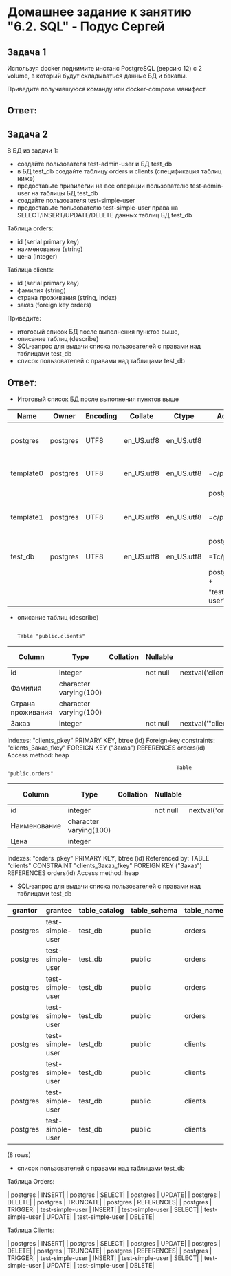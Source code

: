 # Домашнее задание к занятию "6.2. SQL" - Подус Сергей

## Задача 1

Используя docker поднимите инстанс PostgreSQL (версию 12) c 2 volume, 
в который будут складываться данные БД и бэкапы.

Приведите получившуюся команду или docker-compose манифест.

## Ответ: 

## Задача 2

В БД из задачи 1: 
- создайте пользователя test-admin-user и БД test_db
- в БД test_db создайте таблицу orders и clients (спeцификация таблиц ниже)
- предоставьте привилегии на все операции пользователю test-admin-user на таблицы БД test_db
- создайте пользователя test-simple-user  
- предоставьте пользователю test-simple-user права на SELECT/INSERT/UPDATE/DELETE данных таблиц БД test_db

Таблица orders:
- id (serial primary key)
- наименование (string)
- цена (integer)

Таблица clients:
- id (serial primary key)
- фамилия (string)
- страна проживания (string, index)
- заказ (foreign key orders)

Приведите:
- итоговый список БД после выполнения пунктов выше,
- описание таблиц (describe)
- SQL-запрос для выдачи списка пользователей с правами над таблицами test_db
- список пользователей с правами над таблицами test_db

## Ответ:
- Итоговый список БД после выполнения пунктов выше

                                                                     
|   Name    |  Owner  | Encoding  | Collate    |  Ctype     |       Access privileges         |  Size   | Tablespace |                Description                |
|-----------|---------|-----------|------------|------------|---------------------------------|---------|------------|-------------------------------------------|
| postgres  | postgres| UTF8      | en_US.utf8 | en_US.utf8 |                                 | 7977 kB | pg_default | default administrative connection database|
| template0 | postgres| UTF8      | en_US.utf8 | en_US.utf8 | =c/postgres                   + | 7833 kB | pg_default | unmodifiable empty database               |
|           |         |           |            |            | postgres=CTc/postgres           |         |            |                                           |
| template1 | postgres| UTF8      | en_US.utf8 | en_US.utf8 | =c/postgres                   + | 7833 kB | pg_default | default template for new databases        |
|           |         |           |            |            | postgres=CTc/postgres           |         |            |                                           |
| test_db   | postgres| UTF8      | en_US.utf8 | en_US.utf8 | =Tc/postgres                  + | 8105 kB | pg_default |                                           |    
|           |         |           |            |            | postgres=CTc/postgres         + |         |            |                                           |
|           |         |           |            |            | "test-admin-user"=CTc/postgres  |         |            |                                           | 


- описание таблиц (describe)
   
                                                                         Table "public.clients"
|     Column        |          Type          | Collation | Nullable |                 Default                  | Storage  | Stats target | Description |
|-------------------|------------------------|-----------|----------|------------------------------------------|----------|--------------|-------------|
| id                | integer                |           | not null | nextval('clients_id_seq'::regclass)      | plain    |              |             |
| Фамилия           | character varying(100) |           |          |                                          | extended |              |             |
| Страна проживания | character varying(100) |           |          |                                          | extended |              |             |
| Заказ             | integer                |           | not null | nextval('"clients_Заказ_seq"'::regclass) | plain    |              |             |
Indexes:
    "clients_pkey" PRIMARY KEY, btree (id)
Foreign-key constraints:
    "clients_Заказ_fkey" FOREIGN KEY ("Заказ") REFERENCES orders(id)
Access method: heap

                                                           Table "public.orders"
|    Column    |          Type          | Collation | Nullable |              Default               | Storage  | Stats target | Description|
|--------------|------------------------|-----------|----------|------------------------------------|----------|--------------|------------|
| id           | integer                |           | not null | nextval('orders_id_seq'::regclass) | plain    |              |            |
| Наименование | character varying(100) |           |          |                                    | extended |              |            |
| Цена         | integer                |           |          |                                    | plain    |              |            |
Indexes:
    "orders_pkey" PRIMARY KEY, btree (id)
Referenced by:
    TABLE "clients" CONSTRAINT "clients_Заказ_fkey" FOREIGN KEY ("Заказ") REFERENCES orders(id)
Access method: heap

- SQL-запрос для выдачи списка пользователей с правами над таблицами test_db

| grantor  |     grantee      | table_catalog | table_schema | table_name | privilege_type | is_grantable | with_hierarchy|
|----------|------------------|---------------|--------------|------------|----------------|--------------|---------------|
| postgres | test-simple-user | test_db       | public       | orders     | INSERT         | NO           | NO            |
| postgres | test-simple-user | test_db       | public       | orders     | SELECT         | NO           | YES           |
| postgres | test-simple-user | test_db       | public       | orders     | UPDATE         | NO           | NO            |
| postgres | test-simple-user | test_db       | public       | orders     | DELETE         | NO           | NO            |
| postgres | test-simple-user | test_db       | public       | clients    | INSERT         | NO           | NO            |
| postgres | test-simple-user | test_db       | public       | clients    | SELECT         | NO           | YES           |
| postgres | test-simple-user | test_db       | public       | clients    | UPDATE         | NO           | NO            |
| postgres | test-simple-user | test_db       | public       | clients    | DELETE         | NO           | NO            |
(8 rows)

- список пользователей с правами над таблицами test_db

Таблица Orders:

| postgres         | INSERT|
| postgres         | SELECT|
| postgres         | UPDATE|
| postgres         | DELETE|
| postgres         | TRUNCATE|
| postgres         | REFERENCES|
| postgres         | TRIGGER|
| test-simple-user | INSERT|
| test-simple-user | SELECT|
| test-simple-user | UPDATE|
| test-simple-user | DELETE|

Таблица Clients:

| postgres         | INSERT|
| postgres         | SELECT|
| postgres         | UPDATE|
| postgres         | DELETE|
| postgres         | TRUNCATE|
| postgres         | REFERENCES|
| postgres         | TRIGGER|
| test-simple-user | INSERT|
| test-simple-user | SELECT|
| test-simple-user | UPDATE|
| test-simple-user | DELETE|

